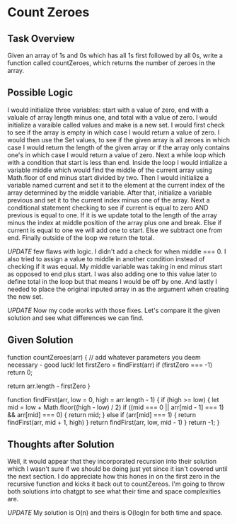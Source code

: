 # Count Zeroes

## Task Overview
Given an array of 1s and 0s which has all 1s first followed by all 0s, write a function called countZeroes, which returns the number of zeroes in the array.

## Possible Logic
I would initialize three variables: start with a value of zero, end with a valuale of array length minus one, and total with a value of zero. I would initialize a varaible called values and make is a new set. I would first check to see if the array is empty in which case I would return a value of zero. I would then use the Set values, to see if the given array is all zeroes in which case I would return the length of the given array or if the array only contains one's in which case I would return a value of zero. Next a while loop which with a condition that start is less than end. Inside the loop I would intialize a variable middle which would find the middle of the current array using Math.floor of end minus start divided by two. Then I would initialize a variable named current and set it to the element at the current index of the array determined by the middle variable. After that, initialize a variable previous and set it to the current index minus one of the array. Next a conditional statement checking to see if current is equal to zero AND previous is equal to one. If it is we update total to the length of the array minus the index at middle position of the array plus one and break. Else if current is equal to one we will add one to start. Else we subtract one from end. Finally outside of the loop we return the total.

*UPDATE* few flaws with logic. I didn't add a check for when middle === 0. I also tried to assign a value to middle in another condition instead of checking if it was equal. My middle variable was taking in end minus start as opposed to end plus start. I was also adding one to this value later to define total in the loop but that means I would be off by one. And lastly I needed to place the original inputed array in as the argument when creating the new set.

*UPDATE* Now my code works with those fixes. Let's compare it the given solution and see what differences we can find.

## Given Solution
function countZeroes(arr) {
  // add whatever parameters you deem necessary - good luck!
  let firstZero = findFirst(arr)
  if (firstZero === -1) return 0;
 
  return arr.length - firstZero
}
 
function findFirst(arr, low = 0, high = arr.length - 1) {
  if (high >= low) {
    let mid = low + Math.floor((high - low) / 2)
    if ((mid === 0 || arr[mid - 1] === 1) && arr[mid] === 0) {
      return mid;
    } else if (arr[mid] === 1) {
      return findFirst(arr, mid + 1, high)
    }
    return findFirst(arr, low, mid - 1)
  }
  return -1;
}

## Thoughts after Solution
Well, it would appear that they incorporated recursion into their solution which I wasn't sure if we should be doing just yet since it isn't covered until the next section. I do appreciate how this hones in on the first zero in the recursive function and kicks it back out to countZereos. I'm going to throw both solutions into chatgpt to see what their time and space complexities are.

*UPDATE* My solution is O(n) and theirs is O(log)n for both time and space.

